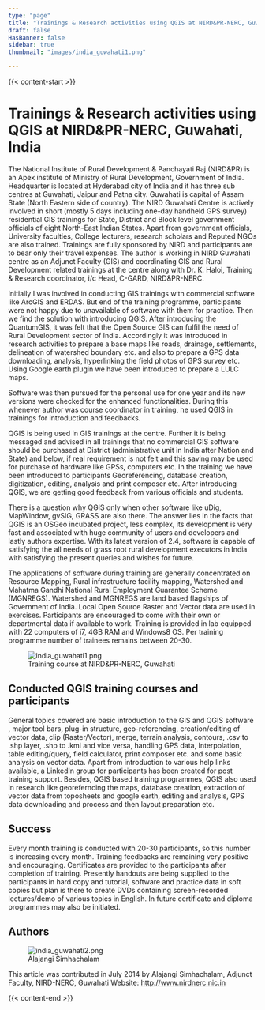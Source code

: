 ```yaml
---
type: "page"
title: "Trainings & Research activities using QGIS at NIRD&PR-NERC, Guwahati, India"
draft: false
HasBanner: false
sidebar: true
thumbnail: "images/india_guwahati1.png"

---
```


{{< content-start >}}

# Trainings & Research activities using QGIS at NIRD&PR-NERC, Guwahati, India

The National Institute of Rural Development & Panchayati Raj (NIRD&PR) is an Apex institute of Ministry of Rural Development, Government of India. Headquarter is located at Hyderabad city of India and it has three sub centres at Guwahati, Jaipur and Patna city. Guwahati is capital of Assam State (North Eastern side of country). The NIRD Guwahati Centre is actively involved in short (mostly 5 days including one-day handheld GPS survey) residential GIS trainings for State, District and Block level government officials of eight North-East Indian States. Apart from government officials, University faculties, College lecturers, research scholars and Reputed NGOs are also trained. Trainings are fully sponsored by NIRD and participants are to bear only their travel expenses. The author is working in NIRD Guwahati centre as an Adjunct Faculty (GIS) and coordinating GIS and Rural Development related trainings at the centre along with Dr. K. Haloi, Training & Research coordinator, i/c Head, C-GARD, NIRD&PR-NERC.

Initially I was involved in conducting GIS trainings with commercial software like ArcGIS and ERDAS. But end of the training programme, participants were not happy due to unavailable of software with them for practice. Then we find the solution with introducing QGIS. After introducing the QuantumGIS, it was felt that the Open Source GIS can fulfil the need of Rural Development sector of India. Accordingly it was introduced in research activities to prepare a base maps like roads, drainage, settlements, delineation of watershed boundary etc. and also to prepare a GPS data downloading, analysis, hyperlinking the field photos of GPS survey etc. Using Google earth plugin we have been introduced to prepare a LULC maps.

Software was then pursued for the personal use for one year and its new versions were checked for the enhanced functionalities. During this whenever author was course coordinator in training, he used QGIS in trainings for introduction and feedbacks.

QGIS is being used in GIS trainings at the centre. Further it is being messaged and advised in all trainings that no commercial GIS software should be purchased at District (administrative unit in India after Nation and State) and below, if real requirement is not felt and this saving may be used for purchase of hardware like GPSs, computers etc. In the training we have been introduced to participants Georeferencing, database creation, digitization, editing, analysis and print composer etc. After introducing QGIS, we are getting good feedback from various officials and students.

There is a question why QGIS only when other software like uDig, MapWindow, gvSIG, GRASS are also there. The answer lies in the facts that QGIS is an OSGeo incubated project, less complex, its development is very fast and associated with huge community of users and developers and lastly authors expertise. With its latest version of 2.4, software is capable of satisfying the all needs of grass root rural development executors in India with satisfying the present queries and wishes for future.

The applications of software during training are generally concentrated on Resource Mapping, Rural infrastructure facility mapping, Watershed and Mahatma Gandhi National Rural Employment Guarantee Scheme (MGNREGS). Watershed and MGNREGS are land based flagships of Government of India. Local Open Source Raster and Vector data are used in exercises. Participants are encouraged to come with their own or departmental data if available to work. Training is provided in lab equipped with 22 computers of i7, 4GB RAM and Windows8 OS. Per training programme number of trainees remains between 20-30.

<figure>
<img src="../images/india_guwahati1.png" class="align-left" alt="india_guwahati1.png" />
<figcaption>Training course at NIRD&amp;PR-NERC, Guwahati</figcaption>
</figure>

## Conducted QGIS training courses and participants

General topics covered are basic introduction to the GIS and QGIS software , major tool bars, plug-in structure, geo-referencing, creation/editing of vector data, clip (Raster/Vector), merge, terrain analysis, contours, .csv to .shp layer, .shp to .kml and vice versa, handling GPS data, Interpolation, table editing/query, field calculator, print composer etc. and some basic analysis on vector data. Apart from introduction to various help links available, a LinkedIn group for participants has been created for post training support. Besides, QGIS based training programmes, QGIS also used in research like georeferncing the maps, database creation, extraction of vector data from toposheets and google earth, editing and analysis, GPS data downloading and process and then layout preparation etc.

## Success

Every month training is conducted with 20-30 participants, so this number is increasing every month. Training feedbacks are remaining very positive and encouraging. Certificates are provided to the participants after completion of training. Presently handouts are being supplied to the participants in hard copy and tutorial, software and practice data in soft copies but plan is there to create DVDs containing screen-recorded lectures/demo of various topics in English. In future certificate and diploma programmes may also be initiated.

## Authors

<figure>
<img src="../images/india_guwahati2.png" class="align-left" alt="india_guwahati2.png" />
<figcaption>Alajangi Simhachalam</figcaption>
</figure>

This article was contributed in July 2014 by Alajangi Simhachalam, Adjunct Faculty, NIRD-NERC, Guwahati Website: <http://www.nirdnerc.nic.in>

{{< content-end >}}
